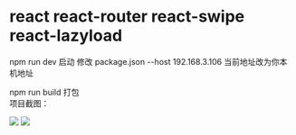# react  react-router react-swipe react-lazyload
 
npm run dev 启动 修改 package.json --host 192.168.3.106 当前地址改为你本机地址
 
npm run build 打包
<br/>
项目截图：

<img  src="http://cppics.b0.upaiyun.com/react/shopping-react01.png"/> 
<img  src="http://cppics.b0.upaiyun.com/react/shopping-react02.png"/> 
